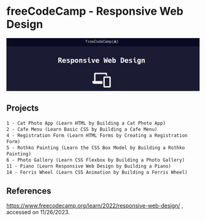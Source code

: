 # freeCodeCamp - Responsive Web Design
![freecodecamp-logo](freecodecamp-web1-logo.jpg)


## Projects
    1 - Cat Photo App (Learn HTML by Building a Cat Photo App)
    2 - Cafe Menu (Learn Basic CSS by Building a Cafe Menu)
    4 - Registration Form (Learn HTML Forms by Creating a Registration Form)
    5 - Rothko Painting (Learn the CSS Box Model by Building a Rothko Painting)
    6 - Photo Gallery (Learn CSS Flexbox by Building a Photo Gallery)
    11 - Piano (Learn Responsive Web Design by Building a Piano)
    14 - Ferris Wheel (Learn CSS Animation by Building a Ferris Wheel)

## References
https://www.freecodecamp.org/learn/2022/responsive-web-design/
, accessed on 11/26/2023.